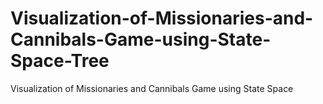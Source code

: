 # Visualization-of-Missionaries-and-Cannibals-Game-using-State-Space-Tree
Visualization of Missionaries and Cannibals Game using State Space
